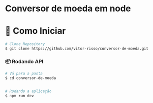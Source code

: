 # Conversor de moeda em node

# :construction_worker: Como Iniciar
```bash
# Clone Repository
$ git clone https://github.com/vitor-risso/conversor-de-moeda.git
```
### 📦 Rodando API

```bash
# Vá para a pasta
$ cd conversor-de-moeda


# Rodando a aplicação
$ npm run dev
```

